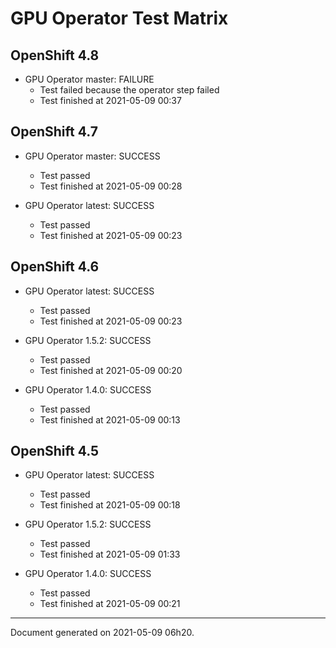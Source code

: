 
GPU Operator Test Matrix
========================

OpenShift 4.8
-------------

* GPU Operator master: FAILURE
  - Test failed because the operator step failed
  - Test finished at 2021-05-09 00:37

OpenShift 4.7
-------------

* GPU Operator master: SUCCESS
  - Test passed
  - Test finished at 2021-05-09 00:28

* GPU Operator latest: SUCCESS
  - Test passed
  - Test finished at 2021-05-09 00:23

OpenShift 4.6
-------------

* GPU Operator latest: SUCCESS
  - Test passed
  - Test finished at 2021-05-09 00:23

* GPU Operator 1.5.2: SUCCESS
  - Test passed
  - Test finished at 2021-05-09 00:20

* GPU Operator 1.4.0: SUCCESS
  - Test passed
  - Test finished at 2021-05-09 00:13

OpenShift 4.5
-------------

* GPU Operator latest: SUCCESS
  - Test passed
  - Test finished at 2021-05-09 00:18

* GPU Operator 1.5.2: SUCCESS
  - Test passed
  - Test finished at 2021-05-09 01:33

* GPU Operator 1.4.0: SUCCESS
  - Test passed
  - Test finished at 2021-05-09 00:21


---
Document generated on 2021-05-09 06h20.
